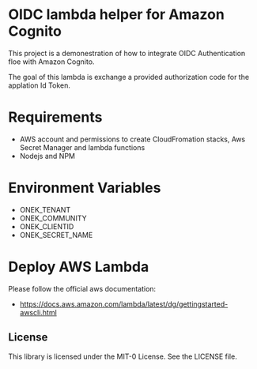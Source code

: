 # OIDC lambda helper for Amazon Cognito

This project is a demonestration of how to integrate OIDC Authentication floe with Amazon Cognito.

The goal of this lambda is exchange a provided authorization code for the applation Id Token.

# Requirements

- AWS account and permissions to create CloudFromation stacks, Aws Secret Manager and lambda functions
- Nodejs and NPM

# Environment Variables

- ONEK_TENANT
- ONEK_COMMUNITY
- ONEK_CLIENTID
- ONEK_SECRET_NAME

# Deploy AWS Lambda

Please follow the official aws documentation:

- https://docs.aws.amazon.com/lambda/latest/dg/gettingstarted-awscli.html

## License

This library is licensed under the MIT-0 License. See the LICENSE file.
